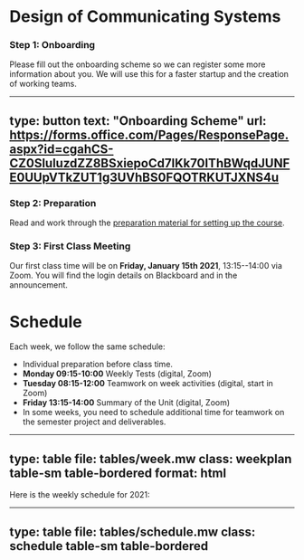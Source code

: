 # Design of Communicating Systems


### Step 1: Onboarding

Please fill out the onboarding scheme so we can register some more information about you.
We will use this for a faster startup and the creation of working teams.

---
type: button
text: "Onboarding Scheme"
url: https://forms.office.com/Pages/ResponsePage.aspx?id=cgahCS-CZ0SluluzdZZ8BSxiepoCd7lKk70IThBWqdJUNFE0UUpVTkZUT1g3UVhBS0FQOTRKUTJXNS4u
---


### Step 2: Preparation

Read and work through the [preparation material for setting up the course](prep-setup.html). 


### Step 3: First Class Meeting

Our first class time will be on **Friday, January 15th 2021**, 13:15--14:00 via Zoom. You will find the login details on Blackboard and in the announcement.



# Schedule

Each week, we follow the same schedule:

* Individual preparation before class time.
* **Monday 09:15-10:00** Weekly Tests (digital, Zoom)
* **Tuesday 08:15-12:00** Teamwork on week activities (digital, start in Zoom)
* **Friday 13:15-14:00** Summary of the Unit (digital, Zoom)
* In some weeks, you need to schedule additional time for teamwork on the semester project and deliverables.




---
type: table
file: tables/week.mw
class: weekplan table-sm table-bordered
format: html
---


Here is the weekly schedule for 2021: 


---
type: table
file: tables/schedule.mw
class: schedule table-sm table-bordered
---




